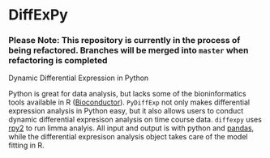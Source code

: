 # DiffExPy

### Please Note: This repository is currently in the process of being refactored. Branches will be merged into `master` when refactoring is completed

Dynamic Differential Expression in Python

Python is great for data analysis, but lacks some of the bioninformatics tools available in R ([Bioconductor](https://bioconductor.org/)). `PyDiffExp` not only makes differential expression analysis in Python easy, but it also allows users to conduct dynamic differential expresison analysis on time course data. `diffexpy` uses [rpy2](http://rpy2.bitbucket.org/) to run limma analyis. All input and output is with python and [pandas](http://pandas.pydata.org/), while the differential expresison analysis object takes care of the model fitting in R.
